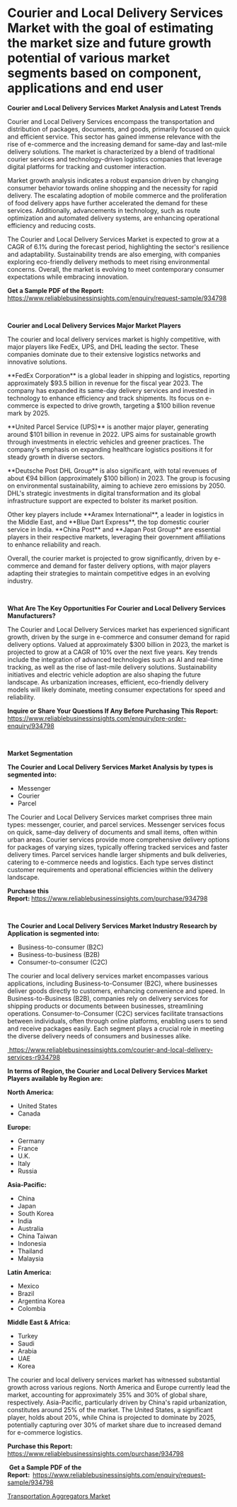 <p><h1>Courier and Local Delivery Services Market with the goal of estimating the market size and future growth potential of various market segments based on component, applications and end user</h1></p><p><strong>Courier and Local Delivery Services Market Analysis and Latest Trends</strong></p>
<p><p>Courier and Local Delivery Services encompass the transportation and distribution of packages, documents, and goods, primarily focused on quick and efficient service. This sector has gained immense relevance with the rise of e-commerce and the increasing demand for same-day and last-mile delivery solutions. The market is characterized by a blend of traditional courier services and technology-driven logistics companies that leverage digital platforms for tracking and customer interaction.</p><p>Market growth analysis indicates a robust expansion driven by changing consumer behavior towards online shopping and the necessity for rapid delivery. The escalating adoption of mobile commerce and the proliferation of food delivery apps have further accelerated the demand for these services. Additionally, advancements in technology, such as route optimization and automated delivery systems, are enhancing operational efficiency and reducing costs.</p><p>The Courier and Local Delivery Services Market is expected to grow at a CAGR of 6.1% during the forecast period, highlighting the sector's resilience and adaptability. Sustainability trends are also emerging, with companies exploring eco-friendly delivery methods to meet rising environmental concerns. Overall, the market is evolving to meet contemporary consumer expectations while embracing innovation.</p></p>
<p><strong>Get a Sample PDF of the Report:&nbsp;</strong> <a href="https://www.reliablebusinessinsights.com/enquiry/request-sample/934798?utm_campaign=3148&utm_medium=2&utm_source=Github&utm_content=ia&utm_term=07032025&utm_id=courier-and-local-delivery-services">https://www.reliablebusinessinsights.com/enquiry/request-sample/934798</a></p>
<p>&nbsp;</p>
<p><strong>Courier and Local Delivery Services Major Market Players</strong></p>
<p><p>The courier and local delivery services market is highly competitive, with major players like FedEx, UPS, and DHL leading the sector. These companies dominate due to their extensive logistics networks and innovative solutions.</p><p>**FedEx Corporation** is a global leader in shipping and logistics, reporting approximately $93.5 billion in revenue for the fiscal year 2023. The company has expanded its same-day delivery services and invested in technology to enhance efficiency and track shipments. Its focus on e-commerce is expected to drive growth, targeting a $100 billion revenue mark by 2025.</p><p>**United Parcel Service (UPS)** is another major player, generating around $101 billion in revenue in 2022. UPS aims for sustainable growth through investments in electric vehicles and greener practices. The company's emphasis on expanding healthcare logistics positions it for steady growth in diverse sectors.</p><p>**Deutsche Post DHL Group** is also significant, with total revenues of about €94 billion (approximately $100 billion) in 2023. The group is focusing on environmental sustainability, aiming to achieve zero emissions by 2050. DHL's strategic investments in digital transformation and its global infrastructure support are expected to bolster its market position.</p><p>Other key players include **Aramex International**, a leader in logistics in the Middle East, and **Blue Dart Express**, the top domestic courier service in India. **China Post** and **Japan Post Group** are essential players in their respective markets, leveraging their government affiliations to enhance reliability and reach.</p><p>Overall, the courier market is projected to grow significantly, driven by e-commerce and demand for faster delivery options, with major players adapting their strategies to maintain competitive edges in an evolving industry.</p></p>
<p>&nbsp;</p>
<p><strong>What Are The Key Opportunities For Courier and Local Delivery Services Manufacturers?</strong></p>
<p><p>The Courier and Local Delivery Services market has experienced significant growth, driven by the surge in e-commerce and consumer demand for rapid delivery options. Valued at approximately $300 billion in 2023, the market is projected to grow at a CAGR of 10% over the next five years. Key trends include the integration of advanced technologies such as AI and real-time tracking, as well as the rise of last-mile delivery solutions. Sustainability initiatives and electric vehicle adoption are also shaping the future landscape. As urbanization increases, efficient, eco-friendly delivery models will likely dominate, meeting consumer expectations for speed and reliability.</p></p>
<p><strong>Inquire or Share Your Questions If Any Before Purchasing This Report:</strong> <a href="https://www.reliablebusinessinsights.com/enquiry/pre-order-enquiry/934798?utm_campaign=3148&utm_medium=2&utm_source=Github&utm_content=ia&utm_term=07032025&utm_id=courier-and-local-delivery-services">https://www.reliablebusinessinsights.com/enquiry/pre-order-enquiry/934798</a></p>
<p>&nbsp;</p>
<p><strong>Market Segmentation</strong></p>
<p><strong>The Courier and Local Delivery Services Market Analysis by types is segmented into:</strong></p>
<p><ul><li>Messenger</li><li>Courier</li><li>Parcel</li></ul></p>
<p><p>The Courier and Local Delivery Services market comprises three main types: messenger, courier, and parcel services. Messenger services focus on quick, same-day delivery of documents and small items, often within urban areas. Courier services provide more comprehensive delivery options for packages of varying sizes, typically offering tracked services and faster delivery times. Parcel services handle larger shipments and bulk deliveries, catering to e-commerce needs and logistics. Each type serves distinct customer requirements and operational efficiencies within the delivery landscape.</p></p>
<p><strong>Purchase this Report:&nbsp;</strong><a href="https://www.reliablebusinessinsights.com/purchase/934798?utm_campaign=3148&utm_medium=2&utm_source=Github&utm_content=ia&utm_term=07032025&utm_id=courier-and-local-delivery-services">https://www.reliablebusinessinsights.com/purchase/934798</a></p>
<p>&nbsp;</p>
<p><strong>The Courier and Local Delivery Services Market Industry Research by Application is segmented into:</strong></p>
<p><ul><li>Business-to-consumer (B2C)</li><li>Business-to-business (B2B)</li><li>Consumer-to-consumer (C2C)</li></ul></p>
<p><p>The courier and local delivery services market encompasses various applications, including Business-to-Consumer (B2C), where businesses deliver goods directly to customers, enhancing convenience and speed. In Business-to-Business (B2B), companies rely on delivery services for shipping products or documents between businesses, streamlining operations. Consumer-to-Consumer (C2C) services facilitate transactions between individuals, often through online platforms, enabling users to send and receive packages easily. Each segment plays a crucial role in meeting the diverse delivery needs of consumers and businesses alike.</p></p>
<p><a href="https://www.reliablebusinessinsights.com/courier-and-local-delivery-services-r934798?utm_campaign=3148&utm_medium=2&utm_source=Github&utm_content=ia&utm_term=07032025&utm_id=courier-and-local-delivery-services">&nbsp;https://www.reliablebusinessinsights.com/courier-and-local-delivery-services-r934798</a></p>
<p><strong>In terms of Region, the Courier and Local Delivery Services Market Players available by Region are:</strong></p>
<p>
    <p> <strong> North America: </strong>
        <ul>
            <li>United States</li>
            <li>Canada</li>
        </ul>
        </p> 
    <p> <strong> Europe: </strong>
        <ul>
            <li>Germany</li>
            <li>France</li>
            <li>U.K.</li>
            <li>Italy</li>
            <li>Russia</li>
        </ul>
        </p> 
    <p> <strong> Asia-Pacific: </strong>
        <ul>
            <li>China</li>
            <li>Japan</li>
            <li>South Korea</li>
            <li>India</li>
            <li>Australia</li>
            <li>China Taiwan</li>
            <li>Indonesia</li>
            <li>Thailand</li>
            <li>Malaysia</li>
        </ul>
        </p> 
    <p> <strong> Latin America: </strong>
        <ul>
            <li>Mexico</li>
            <li>Brazil</li>
            <li>Argentina Korea</li>
            <li>Colombia</li>
        </ul>
        </p> 
    <p> <strong> Middle East & Africa: </strong>
        <ul>
            <li>Turkey</li>
            <li>Saudi</li>
            <li>Arabia</li>
            <li>UAE</li>
            <li>Korea</li>
        </ul>
    </p>
    </p>
<p><p>The courier and local delivery services market has witnessed substantial growth across various regions. North America and Europe currently lead the market, accounting for approximately 35% and 30% of global share, respectively. Asia-Pacific, particularly driven by China's rapid urbanization, constitutes around 25% of the market. The United States, a significant player, holds about 20%, while China is projected to dominate by 2025, potentially capturing over 30% of market share due to increased demand for e-commerce logistics.</p></p>
<p><strong>Purchase this Report: </strong><a href="https://www.reliablebusinessinsights.com/purchase/934798?utm_campaign=3148&utm_medium=2&utm_source=Github&utm_content=ia&utm_term=07032025&utm_id=courier-and-local-delivery-services">https://www.reliablebusinessinsights.com/purchase/934798</a></p>
<p>&nbsp;<strong>Get a Sample PDF of the Report:&nbsp;&nbsp;</strong><a href="https://www.reliablebusinessinsights.com/enquiry/request-sample/934798?utm_campaign=3148&utm_medium=2&utm_source=Github&utm_content=ia&utm_term=07032025&utm_id=courier-and-local-delivery-services">https://www.reliablebusinessinsights.com/enquiry/request-sample/934798</a></p>
<p><strong></strong></p>
<p><p><a href="https://github.com/voetzeszuh/Market-Research-Report-List-1/blob/main/transportation-aggregators-market.md?utm_campaign=3148&utm_medium=2&utm_source=Github&utm_content=ia&utm_term=07032025&utm_id=courier-and-local-delivery-services">Transportation Aggregators Market</a></p></p>